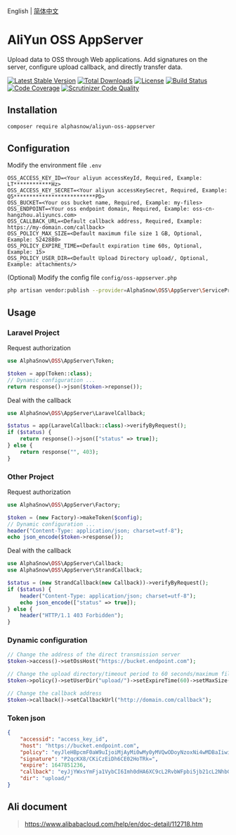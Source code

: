 English | [简体中文](README-CN.md)  

# AliYun OSS AppServer
Upload data to OSS through Web applications.
Add signatures on the server, configure upload callback, and directly transfer data.

[![Latest Stable Version](https://poser.pugx.org/alphasnow/aliyun-oss-appserver/v/stable)](https://packagist.org/packages/alphasnow/aliyun-oss-appserver)
[![Total Downloads](https://poser.pugx.org/alphasnow/aliyun-oss-appserver/downloads)](https://packagist.org/packages/alphasnow/aliyun-oss-appserver)
[![License](https://poser.pugx.org/alphasnow/aliyun-oss-appserver/license)](https://packagist.org/packages/alphasnow/aliyun-oss-appserver)
[![Build Status](https://github.com/alphasnow/aliyun-oss-appserver/workflows/CI/badge.svg)](https://github.com/alphasnow/aliyun-oss-appserver/actions)
[![Code Coverage](https://scrutinizer-ci.com/g/alphasnow/aliyun-oss-appserver/badges/coverage.png?b=main)](https://scrutinizer-ci.com/g/alphasnow/aliyun-oss-appserver/?branch=main)
[![Scrutinizer Code Quality](https://scrutinizer-ci.com/g/alphasnow/aliyun-oss-appserver/badges/quality-score.png?b=main)](https://scrutinizer-ci.com/g/alphasnow/aliyun-oss-appserver/?branch=main)

## Installation
```bash
composer require alphasnow/aliyun-oss-appserver
```

## Configuration
Modify the environment file `.env`
```env
OSS_ACCESS_KEY_ID=<Your aliyun accessKeyId, Required, Example: LT************Hz>
OSS_ACCESS_KEY_SECRET=<Your aliyun accessKeySecret, Required, Example: Q5**************************PD>
OSS_BUCKET=<Your oss bucket name, Required, Example: my-files>
OSS_ENDPOINT=<Your oss endpoint domain, Required, Example: oss-cn-hangzhou.aliyuncs.com>
OSS_CALLBACK_URL=<Default callback address, Required, Example: https://my-domain.com/callback>
OSS_POLICY_MAX_SIZE=<Default maximum file size 1 GB, Optional, Example: 5242880>
OSS_POLICY_EXPIRE_TIME=<Default expiration time 60s, Optional, Example: 15>
OSS_POLICY_USER_DIR=<Default Upload Directory upload/, Optional, Example: attachments/>
```

(Optional) Modify the config file `config/oss-appserver.php`
```bash
php artisan vendor:publish --provider=AlphaSnow\OSS\AppServer\ServiceProvider
```

## Usage
### Laravel Project
Request authorization
```php
use AlphaSnow\OSS\AppServer\Token;

$token = app(Token::class);
// Dynamic configuration ...
return response()->json($token->reponse());
```
Deal with the callback
```php
use AlphaSnow\OSS\AppServer\LaravelCallback;

$status = app(LaravelCallback::class)->verifyByRequest();
if ($status) {
    return response()->json(["status" => true]);
} else {
    return response("", 403);
}
```

### Other Project
Request authorization
```php
use AlphaSnow\OSS\AppServer\Factory;

$token = (new Factory)->makeToken($config);
// Dynamic configuration ...
header("Content-Type: application/json; charset=utf-8");
echo json_encode($token->response());
```
Deal with the callback
```php
use AlphaSnow\OSS\AppServer\Callback;
use AlphaSnow\OSS\AppServer\StrandCallback;

$status = (new StrandCallback(new Callback))->verifyByRequest();
if ($status) {
    header("Content-Type: application/json; charset=utf-8");
    echo json_encode(["status" => true]);
} else {
    header("HTTP/1.1 403 Forbidden");
}
```

### Dynamic configuration
```php
// Change the address of the direct transmission server
$token->access()->setOssHost("https://bucket.endpoint.com");

// Change the upload directory/timeout period to 60 seconds/maximum file limit to 500 MB
$token->policy()->setUserDir("upload/")->setExpireTime(60)->setMaxSize(500*1024*1024);

// Change the callback address
$token->callback()->setCallbackUrl("http://domain.com/callback");
```

### Token json
```json
{
    "accessid": "access_key_id",
    "host": "https://bucket.endpoint.com",
    "policy": "eyJleHBpcmF0aW9uIjoiMjAyMi0wMy0yMVQwODoyNzoxNi4wMDBaIiwiY29uZGl0aW9ucyI6W1siY29udGVudC1sZW5ndGgtcmFuZ2UiLDAsMTA0ODU3NjAwMF0sWyJzdGFydHMtd2l0aCIsIiRrZXkiLCJ1cGxvYWRcLyJdXX0=",
    "signature": "P2qcKX8/CKiCzEiDh6CE02HoTRk=",
    "expire": 1647851236,
    "callback": "eyJjYWxsYmFja1VybCI6Imh0dHA6XC9cL2RvbWFpbi5jb21cL2NhbGxiYWNrIiwiY2FsbGJhY2tCb2R5IjoiZmlsZW5hbWU9JHtvYmplY3R9JnNpemU9JHtzaXplfSZtaW1lVHlwZT0ke21pbWVUeXBlfSZoZWlnaHQ9JHtpbWFnZUluZm8uaGVpZ2h0fSZ3aWR0aD0ke2ltYWdlSW5mby53aWR0aH0iLCJjYWxsYmFja0JvZHlUeXBlIjoiYXBwbGljYXRpb25cL3gtd3d3LWZvcm0tdXJsZW5jb2RlZCJ9",
    "dir": "upload/"
}
```

## Ali document
> https://www.alibabacloud.com/help/en/doc-detail/112718.htm